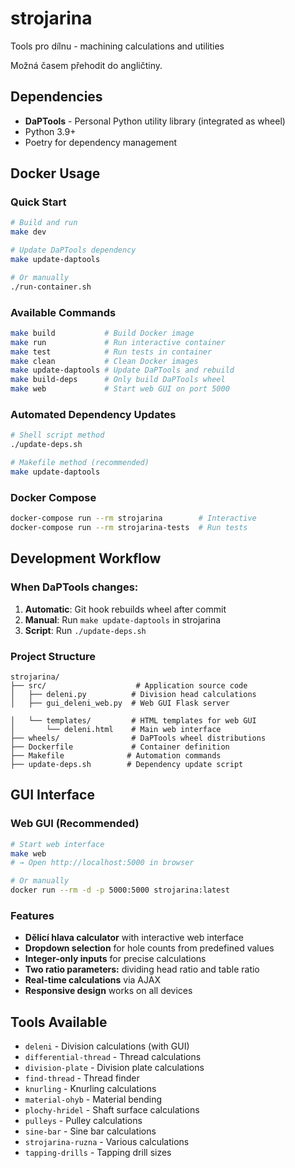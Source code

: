 # strojarina
Tools pro dílnu - machining calculations and utilities

Možná časem přehodit do angličtiny.

## Dependencies
- **DaPTools** - Personal Python utility library (integrated as wheel)
- Python 3.9+
- Poetry for dependency management

## Docker Usage

### Quick Start
```bash
# Build and run
make dev

# Update DaPTools dependency
make update-daptools

# Or manually
./run-container.sh
```

### Available Commands
```bash
make build           # Build Docker image
make run             # Run interactive container
make test            # Run tests in container
make clean           # Clean Docker images
make update-daptools # Update DaPTools and rebuild
make build-deps      # Only build DaPTools wheel
make web             # Start web GUI on port 5000
```

### Automated Dependency Updates
```bash
# Shell script method
./update-deps.sh

# Makefile method (recommended)
make update-daptools
```

### Docker Compose
```bash
docker-compose run --rm strojarina        # Interactive
docker-compose run --rm strojarina-tests  # Run tests
```

## Development Workflow

### When DaPTools changes:
1. **Automatic**: Git hook rebuilds wheel after commit
2. **Manual**: Run `make update-daptools` in strojarina
3. **Script**: Run `./update-deps.sh`

### Project Structure
```
strojarina/
├── src/                    # Application source code
│   ├── deleni.py          # Division head calculations
│   ├── gui_deleni_web.py  # Web GUI Flask server

│   └── templates/         # HTML templates for web GUI
│       └── deleni.html    # Main web interface
├── wheels/                # DaPTools wheel distributions
├── Dockerfile             # Container definition
├── Makefile              # Automation commands
├── update-deps.sh        # Dependency update script

```

## GUI Interface

### Web GUI (Recommended)
```bash
# Start web interface
make web
# → Open http://localhost:5000 in browser

# Or manually
docker run --rm -d -p 5000:5000 strojarina:latest
```

### Features
- **Dělicí hlava calculator** with interactive web interface
- **Dropdown selection** for hole counts from predefined values
- **Integer-only inputs** for precise calculations
- **Two ratio parameters:** dividing head ratio and table ratio
- **Real-time calculations** via AJAX
- **Responsive design** works on all devices

## Tools Available
- `deleni` - Division calculations (with GUI)
- `differential-thread` - Thread calculations
- `division-plate` - Division plate calculations
- `find-thread` - Thread finder
- `knurling` - Knurling calculations
- `material-ohyb` - Material bending
- `plochy-hridel` - Shaft surface calculations
- `pulleys` - Pulley calculations
- `sine-bar` - Sine bar calculations
- `strojarina-ruzna` - Various calculations
- `tapping-drills` - Tapping drill sizes